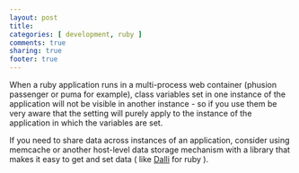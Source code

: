 ```yaml
---
layout: post
title: 
categories: [ development, ruby ]
comments: true
sharing: true
footer: true
---
```

When a ruby application runs in a multi-process web container (phusion passenger or puma for example), class variables set in one
instance of the application will not be visible in another instance - so if you use them be very aware that the setting will purely 
apply to the instance of the application in which the variables are set.

If you need to share data across instances of an application, consider using memcache or another host-level data storage mechanism 
with a library that makes it easy to get and set data ( like [Dalli](https://github.com/mperham/dalli) for ruby ).
